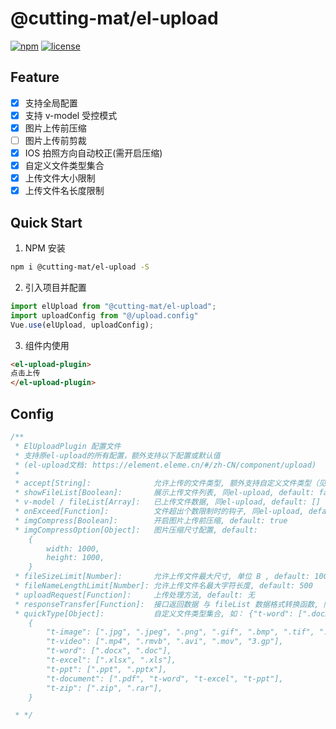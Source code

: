 # @cutting-mat/el-upload

[![npm](https://img.shields.io/npm/v/@cutting-mat/el-upload.svg)](https://www.npmjs.com/package/@cutting-mat/el-upload) [![license](https://img.shields.io/github/license/cutting-mat/el-upload.svg)]()

## Feature

- [x] 支持全局配置
- [x] 支持 v-model 受控模式
- [x] 图片上传前压缩
- [ ] 图片上传前剪裁
- [x] IOS 拍照方向自动校正(需开启压缩)
- [x] 自定义文件类型集合
- [x] 上传文件大小限制
- [x] 上传文件名长度限制

## Quick Start

1. NPM 安装

```bash
npm i @cutting-mat/el-upload -S
```

2. 引入项目并配置

```js
import elUpload from "@cutting-mat/el-upload";
import uploadConfig from "@/upload.config"
Vue.use(elUpload, uploadConfig);

```

3. 组件内使用

```html
<el-upload-plugin>
点击上传
</el-upload-plugin>
```

## Config

``` js
/**
 * ElUploadPlugin 配置文件 
 * 支持原el-upload的所有配置，额外支持以下配置或默认值
 * (el-upload文档: https://element.eleme.cn/#/zh-CN/component/upload)
 * 
 * accept[String]:              允许上传的文件类型, 额外支持自定义文件类型（见下方 quickType ）, default: "*"
 * showFileList[Boolean]:       展示上传文件列表, 同el-upload, default: false
 * v-model / fileList[Array]:   已上传文件数据, 同el-upload, default: []
 * onExceed[Function]:          文件超出个数限制时的钩子, 同el-upload, default: (files, fileList) => this.$message.warning('文件超出上传数量限制');
 * imgCompress[Boolean]:        开启图片上传前压缩, default: true
 * imgCompressOption[Object]:   图片压缩尺寸配置, default: 
    {
        width: 1000,
        height: 1000,
    }
 * fileSizeLimit[Number]:       允许上传文件最大尺寸, 单位 B , default: 100 * 1024 * 1024 (100M)
 * fileNameLengthLimit[Number]: 允许上传文件名最大字符长度, default: 500
 * uploadRequest[Function]:     上传处理方法, default: 无
 * responseTransfer[Function]:  接口返回数据 与 fileList 数据格式转换函数, 同el-upload, default: (response) => return response.data;
 * quickType[Object]:           自定义文件类型集合, 如： {"t-word": [".docx", ".doc"]}, default: 
    {
        "t-image": [".jpg", ".jpeg", ".png", ".gif", ".bmp", ".tif", ".webp"],
        "t-video": [".mp4", ".rmvb", ".avi", ".mov", "3.gp"],
        "t-word": [".docx", ".doc"],
        "t-excel": [".xlsx", ".xls"],
        "t-ppt": [".ppt", ".pptx"],
        "t-document": [".pdf", "t-word", "t-excel", "t-ppt"],
        "t-zip": [".zip", ".rar"],
    }

 * */

```
